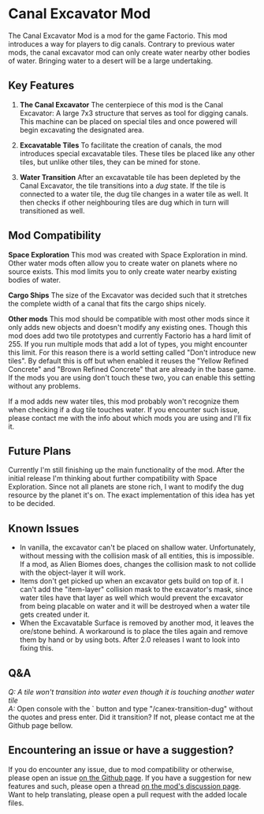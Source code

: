 # Canal Excavator Mod
The Canal Excavator Mod is a mod for the game Factorio. This mod introduces a way for players to dig canals. Contrary to previous water mods, the canal excavator mod can only create water nearby other bodies of water. Bringing water to a desert will be a large undertaking.

## Key Features
1. **The Canal Excavator**
The centerpiece of this mod is the Canal Excavator: A large 7x3 structure that serves as tool for digging canals. This machine can be placed on special tiles and once powered will begin excavating the designated area.

2. **Excavatable Tiles**
To facilitate the creation of canals, the mod introduces special excavatable tiles. These tiles be placed like any other tiles, but unlike other tiles, they can be mined for stone. 

3. **Water Transition**
After an excavatable tile has been depleted by the Canal Excavator, the tile transitions into a _dug_ state. If the tile is connected to a water tile, the dug tile changes in a water tile as well. It then checks if other neighbouring tiles are dug which in turn will transitioned as well. 


## Mod Compatibility

**Space Exploration**
This mod was created with Space Exploration in mind. Other water mods often allow you to create water on planets where no source exists. This mod limits you to only create water nearby existing bodies of water.

**Cargo Ships**
The size of the Excavator was decided such that it stretches the complete width of a canal that fits the cargo ships nicely.

**Other mods**
This mod should be compatible with most other mods since it only adds new objects and doesn't modify any existing ones. Though this mod does add two tile prototypes and currently Factorio has a hard limit of 255. If you run multiple mods that add a lot of types, you might encounter this limit. For this reason there is a world setting called "Don't introduce new tiles". By default this is off but when enabled it reuses the "Yellow Refined Concrete" and "Brown Refined Concrete" that are already in the base game. If the mods you are using don't touch these two, you can enable this setting without any problems.

If a mod adds new water tiles, this mod probably won't recognize them when checking if a dug tile touches water. If you encounter such issue, please contact me with the info about which mods you are using and I'll fix it.

## Future Plans
Currently I'm still finishing up the main functionality of the mod. After the initial release I'm thinking about further compatibility with Space Exploration. Since not all planets are stone rich, I want to modify the dug resource by the planet it's on. The exact implementation of this idea has yet to be decided.

## Known Issues

 * In vanilla, the excavator can't be placed on shallow water. Unfortunately, without messing with the collision mask of all entities, this is impossible. If a mod, as Alien Biomes does, changes the collision mask to not collide with the object-layer it will work.  
 * Items don't get picked up when an excavator gets build on top of it. I can't add the "item-layer" collision mask to the excavator's mask, since water tiles have that layer as well which would prevent the excavator from being placable on water and it will be destroyed when a water tile gets created under it.
 * When the Excavatable Surface is removed by another mod, it leaves the ore/stone behind. A workaround is to place the tiles again and remove them by hand or by using bots. After 2.0 releases I want to look into fixing this.


## Q&A

*Q: A tile won't transition into water even though it is touching another water tile*  
*A:* Open console with the ` button and type "/canex-transition-dug" without the quotes and press enter. Did it transition? If not, please contact me at the Github page bellow.

## Encountering an issue or have a suggestion?
If you do encounter any issue, due to mod compatibility or otherwise, please open an issue [on the Github page](https://github.com/jurgyy/Factorio-Canal-Excavator/issues). If you have a suggestion for new features and such, please open a thread [on the mod's discussion page](https://mods.factorio.com/mod/canal-excavator/discussion). Want to help translating, please open a pull request with the added locale files.